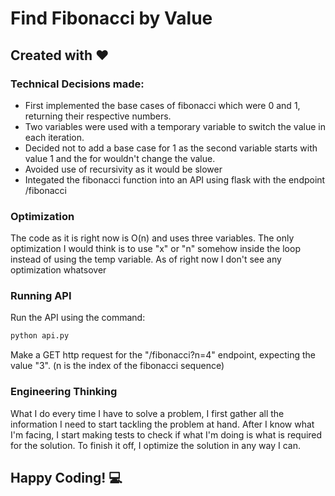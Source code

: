 # Find Fibonacci by Value

## Created with ❤️

### Technical Decisions made:

- First implemented the base cases of fibonacci which were 0 and 1, returning their respective numbers.
- Two variables were used with a temporary variable to switch the value in each iteration.
- Decided not to add a base case for 1 as the second variable starts with value 1 and the for wouldn't change the value.
- Avoided use of recursivity as it would be slower
- Integated the fibonacci function into an API using flask with the endpoint /fibonacci

### Optimization

The code as it is right now is O(n) and uses three variables. The only optimization I would think is to use "x" or "n" somehow inside the loop instead of using the temp variable. As of right now I don't see any optimization whatsover

### Running API
Run the API using the command:
```bash
python api.py
```
Make a GET http request for the "/fibonacci?n=4" endpoint, expecting the value "3". (n is the index of the fibonacci sequence)

### Engineering Thinking

What I do every time I have to solve a problem, I first gather all the information I need to start tackling the problem at hand. After I know what I'm facing, I start making tests to check if what I'm doing is what is required for the solution. To finish it off, I optimize the solution in any way I can.

## Happy Coding! :computer:
